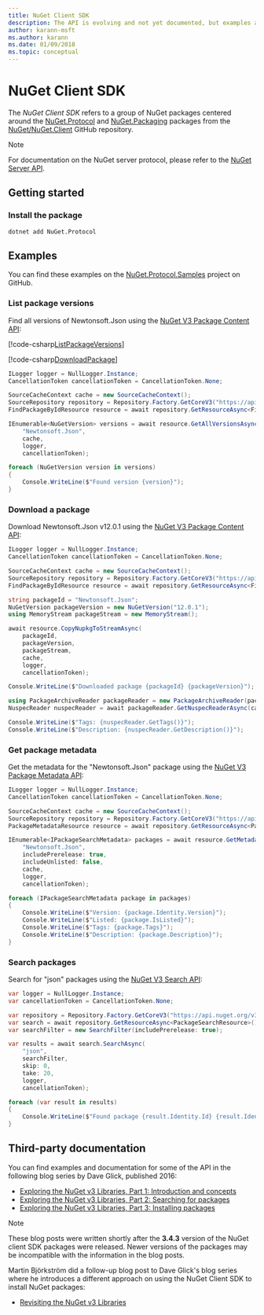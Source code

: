```yaml
---
title: NuGet Client SDK
description: The API is evolving and not yet documented, but examples are available on Dave Glick's blog.
author: karann-msft
ms.author: karann
ms.date: 01/09/2018
ms.topic: conceptual
---
```


# NuGet Client SDK

The *NuGet Client SDK* refers to a group of NuGet packages centered around the [NuGet.Protocol](https://www.nuget.org/packages/NuGet.Protocol) and [NuGet.Packaging](https://www.nuget.org/packages/NuGet.Packaging) packages from the [NuGet/NuGet.Client](https://github.com/NuGet/NuGet.Client) GitHub repository.

> [!Note]
>  For documentation on the NuGet server protocol, please refer to the [NuGet Server API](~/api/overview.md).

## Getting started

### Install the package

```
dotnet add NuGet.Protocol
```

## Examples

You can find these examples on the [NuGet.Protocol.Samples](TODO) project on GitHub.

### List package versions

Find all versions of Newtonsoft.Json using the [NuGet V3 Package Content API](../api/package-base-address-resource.md#enumerate-package-versions):

[!code-csharp[ListPackageVersions](~/nuget-samples/NuGetProtocolSamples/Program.cs?name=ListPackageVersions)]

[!code-csharp[DownloadPackage](~/nuget-samples/NuGetProtocolSamples/Program.cs?name=DownloadPackage)]

```csharp
ILogger logger = NullLogger.Instance;
CancellationToken cancellationToken = CancellationToken.None;

SourceCacheContext cache = new SourceCacheContext();
SourceRepository repository = Repository.Factory.GetCoreV3("https://api.nuget.org/v3/index.json");
FindPackageByIdResource resource = await repository.GetResourceAsync<FindPackageByIdResource>();

IEnumerable<NuGetVersion> versions = await resource.GetAllVersionsAsync(
    "Newtonsoft.Json",
    cache,
    logger,
    cancellationToken);

foreach (NuGetVersion version in versions)
{
    Console.WriteLine($"Found version {version}");
}
```

### Download a package

Download Newtonsoft.Json v12.0.1 using the [NuGet V3 Package Content API](../api/package-base-address-resource.md):

```csharp
ILogger logger = NullLogger.Instance;
CancellationToken cancellationToken = CancellationToken.None;

SourceCacheContext cache = new SourceCacheContext();
SourceRepository repository = Repository.Factory.GetCoreV3("https://api.nuget.org/v3/index.json");
FindPackageByIdResource resource = await repository.GetResourceAsync<FindPackageByIdResource>();

string packageId = "Newtonsoft.Json";
NuGetVersion packageVersion = new NuGetVersion("12.0.1");
using MemoryStream packageStream = new MemoryStream();

await resource.CopyNupkgToStreamAsync(
    packageId,
    packageVersion,
    packageStream,
    cache,
    logger,
    cancellationToken);

Console.WriteLine($"Downloaded package {packageId} {packageVersion}");

using PackageArchiveReader packageReader = new PackageArchiveReader(packageStream);
NuspecReader nuspecReader = await packageReader.GetNuspecReaderAsync(cancellationToken);

Console.WriteLine($"Tags: {nuspecReader.GetTags()}");
Console.WriteLine($"Description: {nuspecReader.GetDescription()}");
```

### Get package metadata 

Get the metadata for the "Newtonsoft.Json" package using the [NuGet V3 Package Metadata API](../api/registration-base-url-resource.md):

```csharp
ILogger logger = NullLogger.Instance;
CancellationToken cancellationToken = CancellationToken.None;

SourceCacheContext cache = new SourceCacheContext();
SourceRepository repository = Repository.Factory.GetCoreV3("https://api.nuget.org/v3/index.json");
PackageMetadataResource resource = await repository.GetResourceAsync<PackageMetadataResource>();

IEnumerable<IPackageSearchMetadata> packages = await resource.GetMetadataAsync(
    "Newtonsoft.Json",
    includePrerelease: true,
    includeUnlisted: false,
    cache,
    logger,
    cancellationToken);

foreach (IPackageSearchMetadata package in packages)
{
    Console.WriteLine($"Version: {package.Identity.Version}");
    Console.WriteLine($"Listed: {package.IsListed}");
    Console.WriteLine($"Tags: {package.Tags}");
    Console.WriteLine($"Description: {package.Description}");
}
```

### Search packages

Search for "json" packages using the [NuGet V3 Search API](../api/search-query-service-resource.md):

```csharp
var logger = NullLogger.Instance;
var cancellationToken = CancellationToken.None;

var repository = Repository.Factory.GetCoreV3("https://api.nuget.org/v3/index.json");
var search = await repository.GetResourceAsync<PackageSearchResource>();
var searchFilter = new SearchFilter(includePrerelease: true);

var results = await search.SearchAsync(
    "json",
    searchFilter,
    skip: 0,
    take: 20,
    logger,
    cancellationToken);

foreach (var result in results)
{
    Console.WriteLine($"Found package {result.Identity.Id} {result.Identity.Version}");
}
```

## Third-party documentation

You can find examples and documentation for some of the API in the following blog series by Dave Glick, published 2016:

- [Exploring the NuGet v3 Libraries, Part 1: Introduction and concepts](http://daveaglick.com/posts/exploring-the-nuget-v3-libraries-part-1)
- [Exploring the NuGet v3 Libraries, Part 2: Searching for packages](http://daveaglick.com/posts/exploring-the-nuget-v3-libraries-part-2)
- [Exploring the NuGet v3 Libraries, Part 3: Installing packages](http://daveaglick.com/posts/exploring-the-nuget-v3-libraries-part-3)

> [!Note]
> These blog posts were written shortly after the **3.4.3** version of the NuGet client SDK packages were released.
> Newer versions of the packages may be incompatible with the information in the blog posts.

Martin Björkström did a follow-up blog post to Dave Glick's blog series where he introduces a different approach on using the NuGet Client SDK to install NuGet packages:

- [Revisiting the NuGet v3 Libraries](https://martinbjorkstrom.com/posts/2018-09-19-revisiting-nuget-client-libraries)
